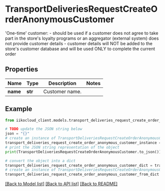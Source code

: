 # TransportDeliveriesRequestCreateOrderAnonymousCustomer

'One-time' customer:  - should be used if a customer does not agree to take part in the store's loyalty programs or an aggregator (external system) does not provide customer details  - customer details will NOT be added to the store's customer database and will be used ONLY to complete the current order

## Properties

Name | Type | Description | Notes
------------ | ------------- | ------------- | -------------
**name** | **str** | Customer name. | 

## Example

```python
from iikocloud_client.models.transport_deliveries_request_create_order_anonymous_customer import TransportDeliveriesRequestCreateOrderAnonymousCustomer

# TODO update the JSON string below
json = "{}"
# create an instance of TransportDeliveriesRequestCreateOrderAnonymousCustomer from a JSON string
transport_deliveries_request_create_order_anonymous_customer_instance = TransportDeliveriesRequestCreateOrderAnonymousCustomer.from_json(json)
# print the JSON string representation of the object
print(TransportDeliveriesRequestCreateOrderAnonymousCustomer.to_json())

# convert the object into a dict
transport_deliveries_request_create_order_anonymous_customer_dict = transport_deliveries_request_create_order_anonymous_customer_instance.to_dict()
# create an instance of TransportDeliveriesRequestCreateOrderAnonymousCustomer from a dict
transport_deliveries_request_create_order_anonymous_customer_from_dict = TransportDeliveriesRequestCreateOrderAnonymousCustomer.from_dict(transport_deliveries_request_create_order_anonymous_customer_dict)
```
[[Back to Model list]](../README.md#documentation-for-models) [[Back to API list]](../README.md#documentation-for-api-endpoints) [[Back to README]](../README.md)



